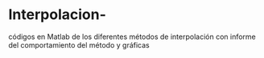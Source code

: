 # Interpolacion-
códigos en Matlab de los diferentes métodos de interpolación con informe del comportamiento del método y gráficas  
